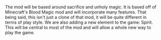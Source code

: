 The mod will be based around sacrifice and unholy magic. It is based off of Minecraft's Blood Magic mod and will incorporate many features. 
That being said, this isn't just a clone of that mod, it will be quite different in terms of play style. 
We are also adding a new element to the game: Spirit. This will be central to most of the mod and will allow a whole new way to play the game.
